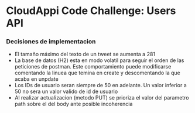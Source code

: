 # CloudAppi Code Challenge: Users API

### Decisiones de implementacion

* El tamaño máximo del texto de un tweet se aumenta a 281 
* La base de datos (H2) esta en modo volatil para seguir el orden de las peticiones de postman. Este comportamiento puede modificarse comentando la linuea que temina en create y descomentando la que acaba en unpdate
* Los IDs de usuario seran siempre de 50 en adelante. Un valor inferior a 50 no sera un valor valido de id de usuario 
* Al realizar actualizacion (metodo PUT) se prioriza el valor del parametro path sobre el del body ante posible incoherencia


